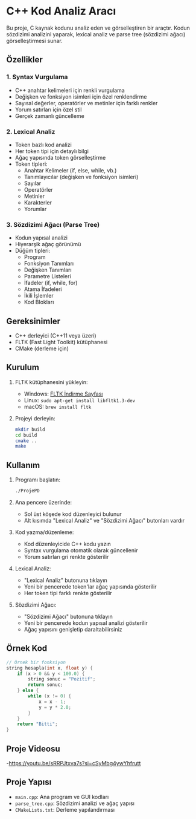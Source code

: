 # C++ Kod Analiz Aracı

Bu proje, C kaynak kodunu analiz eden ve görselleştiren bir araçtır. Kodun sözdizimi analizini yaparak, lexical analiz ve parse tree (sözdizimi ağacı) görselleştirmesi sunar.

## Özellikler

### 1. Syntax Vurgulama
- C++ anahtar kelimeleri için renkli vurgulama
- Değişken ve fonksiyon isimleri için özel renklendirme
- Sayısal değerler, operatörler ve metinler için farklı renkler
- Yorum satırları için özel stil
- Gerçek zamanlı güncelleme

### 2. Lexical Analiz
- Token bazlı kod analizi
- Her token tipi için detaylı bilgi
- Ağaç yapısında token görselleştirme
- Token tipleri:
  - Anahtar Kelimeler (if, else, while, vb.)
  - Tanımlayıcılar (değişken ve fonksiyon isimleri)
  - Sayılar
  - Operatörler
  - Metinler
  - Karakterler
  - Yorumlar

### 3. Sözdizimi Ağacı (Parse Tree)
- Kodun yapısal analizi
- Hiyerarşik ağaç görünümü
- Düğüm tipleri:
  - Program
  - Fonksiyon Tanımları
  - Değişken Tanımları
  - Parametre Listeleri
  - İfadeler (if, while, for)
  - Atama İfadeleri
  - İkili İşlemler
  - Kod Blokları

## Gereksinimler

- C++ derleyici (C++11 veya üzeri)
- FLTK (Fast Light Toolkit) kütüphanesi
- CMake (derleme için)

## Kurulum

1. FLTK kütüphanesini yükleyin:
   - Windows: [FLTK İndirme Sayfası](https://www.fltk.org/software.php)
   - Linux: `sudo apt-get install libfltk1.3-dev`
   - macOS: `brew install fltk`

2. Projeyi derleyin:
   ```bash
   mkdir build
   cd build
   cmake ..
   make
   ```

## Kullanım

1. Programı başlatın:
   ```bash
   ./ProjePD
   ```

2. Ana pencere üzerinde:
   - Sol üst köşede kod düzenleyici bulunur
   - Alt kısımda "Lexical Analiz" ve "Sözdizimi Ağacı" butonları vardır

3. Kod yazma/düzenleme:
   - Kod düzenleyicide C++ kodu yazın
   - Syntax vurgulama otomatik olarak güncellenir
   - Yorum satırları gri renkte gösterilir

4. Lexical Analiz:
   - "Lexical Analiz" butonuna tıklayın
   - Yeni bir pencerede token'lar ağaç yapısında gösterilir
   - Her token tipi farklı renkte gösterilir

5. Sözdizimi Ağacı:
   - "Sözdizimi Ağacı" butonuna tıklayın
   - Yeni bir pencerede kodun yapısal analizi gösterilir
   - Ağaç yapısını genişletip daraltabilirsiniz

## Örnek Kod

```cpp
// Örnek bir fonksiyon
string hesapla(int x, float y) {
    if (x > 0 && y < 100.0) {
        string sonuc = "Pozitif";
        return sonuc;
    } else {
        while (x != 0) {
            x = x - 1;
            y = y * 2.0;
        }
    }
    return "Bitti";
}
```
## Proje Videosu

-https://youtu.be/sRRPJtxva7s?si=cSyMbg4ywYhfrutt

## Proje Yapısı

- `main.cpp`: Ana program ve GUI kodları
- `parse_tree.cpp`: Sözdizimi analizi ve ağaç yapısı
- `CMakeLists.txt`: Derleme yapılandırması
